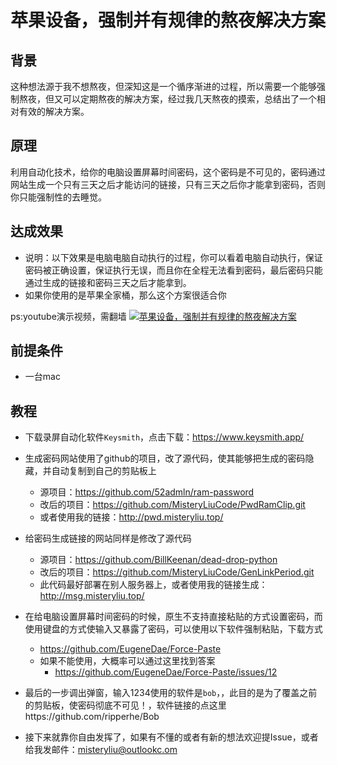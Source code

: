 # 苹果设备，强制并有规律的熬夜解决方案

## 背景

​	这种想法源于我不想熬夜，但深知这是一个循序渐进的过程，所以需要一个能够强制熬夜，但又可以定期熬夜的解决方案，经过我几天熬夜的摸索，总结出了一个相对有效的解决方案。

## 原理

​	利用自动化技术，给你的电脑设置屏幕时间密码，这个密码是不可见的，密码通过网站生成一个只有三天之后才能访问的链接，只有三天之后你才能拿到密码，否则你只能强制性的去睡觉。

## 达成效果

- 说明：以下效果是电脑电脑自动执行的过程，你可以看着电脑自动执行，保证密码被正确设置，保证执行无误，而且你在全程无法看到密码，最后密码只能通过生成的链接和密码三天之后才能拿到。
- 如果你使用的是苹果全家桶，那么这个方案很适合你

ps:youtube演示视频，需翻墙
[![苹果设备，强制并有规律的熬夜解决方案](https://res.cloudinary.com/marcomontalbano/image/upload/v1673771554/video_to_markdown/images/youtube--_b0qzMdgXK8-c05b58ac6eb4c4700831b2b3070cd403.jpg)](https://youtu.be/_b0qzMdgXK8 "苹果设备，强制并有规律的熬夜解决方案")
## 前提条件

- 一台mac

## 教程

- 下载录屏自动化软件`Keysmith`，点击下载：https://www.keysmith.app/

- 生成密码网站使用了github的项目，改了源代码，使其能够把生成的密码隐藏，并自动复制到自己的剪贴板上
  - 源项目：https://github.com/52admln/ram-password
  - 改后的项目：https://github.com/MisteryLiuCode/PwdRamClip.git
  - 或者使用我的链接：http://pwd.misteryliu.top/
- 给密码生成链接的网站同样是修改了源代码
  - 源项目：https://github.com/BillKeenan/dead-drop-python
  - 改后的项目：https://github.com/MisteryLiuCode/GenLinkPeriod.git
  - 此代码最好部署在别人服务器上，或者使用我的链接生成：http://msg.misteryliu.top/

- 在给电脑设置屏幕时间密码的时候，原生不支持直接粘贴的方式设置密码，而使用键盘的方式使输入又暴露了密码，可以使用以下软件强制粘贴，下载方式
  - https://github.com/EugeneDae/Force-Paste
  - 如果不能使用，大概率可以通过这里找到答案
    - https://github.com/EugeneDae/Force-Paste/issues/12
- 最后的一步调出弹窗，输入1234使用的软件是`bob`，，此目的是为了覆盖之前的剪贴板，使密码彻底不可见！，软件链接的点这里https://github.com/ripperhe/Bob
- 接下来就靠你自由发挥了，如果有不懂的或者有新的想法欢迎提Issue，或者给我发邮件：misteryliu@outlookc.om
